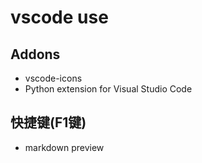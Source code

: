 # vscode use

## Addons
- vscode-icons
- Python extension for Visual Studio Code

## 快捷键(F1键)
- markdown preview 


